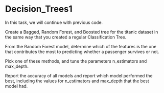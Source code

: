 # Decision_Trees1

In this task, we will continue with previous code.

Create a Bagged, Random Forest, and Boosted tree for the titanic dataset in the same way that you created a regular Classification Tree.

From the Random Forest model, determine which of the features is the one that contributes the most to predicting whether a passenger survives or not.

Pick one of these methods, and tune the parameters n_estimators and max_depth.

Report the accuracy of all models and report which model performed the best, including the values for n_estimators and max_depth that the best model had.
